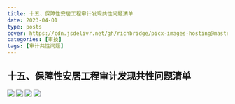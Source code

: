 ```yaml
---
title: 十五、保障性安居工程审计发现共性问题清单
date: 2023-04-01
type: posts
cover: https://cdn.jsdelivr.net/gh/richbridge/picx-images-hosting@master/thumbnail/审技.jpg
categories: [审技]
tags: [审计共性问题]
---
```

## 十五、保障性安居工程审计发现共性问题清单

![](https://cdn.jsdelivr.net/gh/richbridge/picx-images-hosting@master/审技/共性问题清单/保障性安居工程审计发现共性问题清单/保障性安居工程审计发现共性问题清单_1.jpg)
![](https://cdn.jsdelivr.net/gh/richbridge/picx-images-hosting@master/审技/共性问题清单/保障性安居工程审计发现共性问题清单/保障性安居工程审计发现共性问题清单_2.jpg)
![](https://cdn.jsdelivr.net/gh/richbridge/picx-images-hosting@master/审技/共性问题清单/保障性安居工程审计发现共性问题清单/保障性安居工程审计发现共性问题清单_3.jpg)
![](https://cdn.jsdelivr.net/gh/richbridge/picx-images-hosting@master/审技/共性问题清单/保障性安居工程审计发现共性问题清单/保障性安居工程审计发现共性问题清单_4.jpg)
